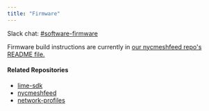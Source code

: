 ```yaml
---
title: "Firmware"
---
```


Slack chat: [#software-firmware](https://nycmesh.slack.com/app_redirect?channel=software-firmware)

Firmware build instructions are currently in [our nycmeshfeed repo's README file.](https://github.com/nycmeshnet/nycmeshfeed/)

#### Related Repositories

- [lime-sdk](https://github.com/nycmeshnet/lime-sdk/)
- [nycmeshfeed](https://github.com/nycmeshnet/nycmeshfeed/)
- [network-profiles](https://github.com/nycmeshnet/network-profiles)
